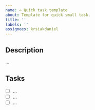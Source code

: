 ```yaml
---
name: ✍ Quick task template
about: Template for quick small task.
title: ''
labels: ''
assignees: krsiakdaniel
---
```


## Description

...

## Tasks

- [ ] ...
- [ ] ...
- [ ] ...
